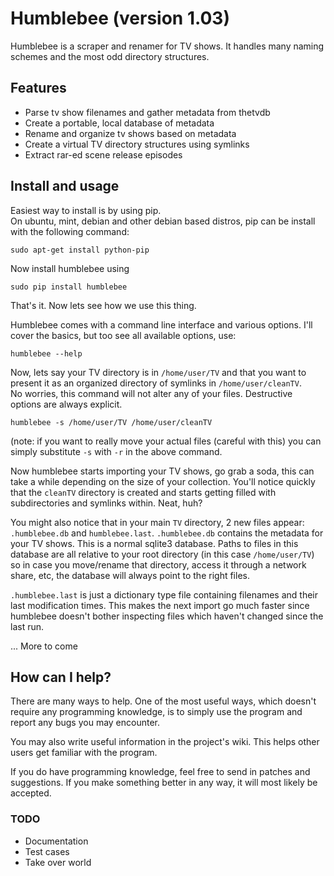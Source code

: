 # Humblebee  (version 1.03) #

Humblebee is a scraper and renamer for TV shows.
It handles many naming schemes and the most odd directory structures.

## Features ##
* Parse tv show filenames and gather metadata from thetvdb
* Create a portable, local database of metadata
* Rename and organize tv shows based on metadata
* Create a virtual TV directory structures using symlinks
* Extract rar-ed scene release episodes


## Install and usage ## 
Easiest way to install is by using pip.  
On ubuntu, mint, debian and other debian based distros, pip can be install with the following command:
    
    sudo apt-get install python-pip
    
Now install humblebee using

    sudo pip install humblebee
    
That's it. Now lets see how we use this thing.  

Humblebee comes with a command line interface and various options. I'll cover the basics, but too see all available options, use:
    
    humblebee --help
    
Now, lets say your TV directory is in `/home/user/TV` and that you want to present it as an organized directory of symlinks in `/home/user/cleanTV`.  
No worries, this command will not alter any of your files. Destructive options are always explicit.

    humblebee -s /home/user/TV /home/user/cleanTV
    
(note: if you want to really move your actual files (careful with this) you can simply substitute `-s` with `-r` in the above command.
    
Now humblebee starts importing your TV shows, go grab a soda, this can take a while depending on the size of your collection.
You'll notice quickly that the `cleanTV` directory is created and starts getting filled with subdirectories and symlinks within. Neat, huh?

You might also notice that in your main `TV` directory, 2 new files appear: `.humblebee.db` and `humblebee.last`. 
`.humblebee.db` contains the metadata for your TV shows. This is a normal sqlite3 database.
Paths to files in this database are all relative to your root directory (in this case `/home/user/TV`) so in case you move/rename that directory, access it through a network share, etc, the database will always point to the right files.

`.humblebee.last` is just a dictionary type file containing filenames and their last modification times. This makes the next import go much faster since humblebee doesn't bother inspecting files which haven't changed since the last run.


... More to come

## How can I help? ##
There are many ways to help. One of the most useful ways, which doesn't require any programming knowledge, is to simply use the program and report any bugs you may encounter.

You may also write useful information in the project's wiki. This helps other users get familiar with the program.

If you do have programming knowledge, feel free to send in patches and suggestions. If you make something better in any way, it will most likely be accepted.

### TODO ###
* Documentation
* Test cases
* Take over world


